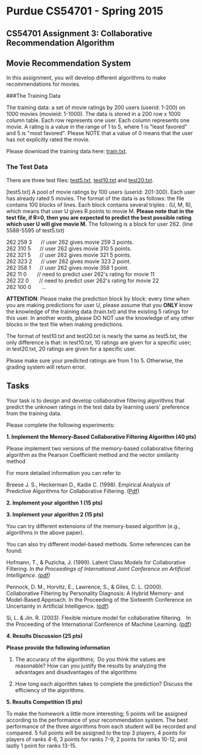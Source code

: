 # Purdue CS54701 - Spring 2015

##  CS54701 Assignment 3: Collaborative Recommendation Algorithm  

## Movie Recommendation System

In this assignment, you will develop different algorithms to make  recommendations for movies.

###The Training Data

The training data: a set of movie ratings by 200 users (userid:  1-200) on 1000 movies (movieid: 1-1000). The data is stored in a 200 row x 1000  column table. Each row represents one user. Each column represents one movie. A  rating is a value in the range of 1 to 5, where 1 is "least favored" and 5 is  "most favored". Please NOTE that a value of 0 means that the  user has not explicitly rated the movie.

Please download the training data here: [train.txt][2].

### The Test Data

There are three test files: [test5.txt][3], [test10.txt][4] and [test20.txt][5].

[test5.txt]  A pool of movie ratings by 100 users (userid: 201-300). Each user has already  rated 5 movies. The format of the data is as follows: the file contains 100  blocks of lines. Each block contains several triples : (U, M, R), which means  that user U gives R points to movie M. **Please note that  in the test file, if R=0, then you are expected to predict the best possible  rating which user U will give movie M.** The following is a block for  user 262. (line 5588-5595 of test5.txt)


262 259 3&nbsp;&nbsp;&nbsp;&nbsp;&nbsp;&nbsp;// user 262 gives movie 259 3 points.  
262 310 5&nbsp;&nbsp;&nbsp;&nbsp;&nbsp; // user 262 gives movie 310 5 points.  
262 321 5&nbsp;&nbsp;&nbsp;&nbsp;&nbsp; // user 262 gives movie 321 5 points.  
262 323 2&nbsp;&nbsp;&nbsp;&nbsp;&nbsp; // user 262 gives movie 323 2 point.  
262 358 1&nbsp;&nbsp;&nbsp;&nbsp;&nbsp; // user 262 gives movie 358 1 point.  
262 11 0&nbsp;&nbsp;&nbsp;&nbsp;&nbsp;&nbsp;&nbsp;// need to predict user 262's rating for movie 11  
262 22 0&nbsp;&nbsp;&nbsp;&nbsp;&nbsp;&nbsp; // need to predict user 262's rating for movie 22  
262 100 0&nbsp;&nbsp;&nbsp;&nbsp;&nbsp;&nbsp; ...


**ATTENTION**: Please make  the prediction block by block: every time when you are making predictions for  user U, please assume that you **ONLY** know the knowledge of the training  data (train.txt) and the existing 5 ratings for this user. In another words,  please DO NOT use the knowledge of any other blocks in the test file when making  predictions.

The format of test10.txt and test20.txt is nearly the same as test5.txt, the only difference is that: in test10.txt, 10 ratings are given  for a specific user; in test20.txt, 20 ratings are given for a specific user.

Please make sure your predicted ratings are from 1 to 5. Otherwise, the grading system will return error.

## Tasks

Your task is to design and develop collaborative filtering  algorithms that predict the unknown ratings in the test data by learning users'  preference from the training data.

Please complete the following experiments:

**1\. Implement the Memory-Based Collaborative  Filtering Algorithm (40 pts)**

Please implement two versions of the memory-based collaborative filtering  algorithm as the Pearson Coefficient method and the vector similarity method

For more detailed information you can refer to

Breese J. S., Heckerman D., Kadie C. (1998).  Empirical Analysis of Predictive Algorithms for Collaborative Filtering.  ([Pdf][7])

**2\. Implement your algorithm 1 (15 pts)**

**3\. Implement your algorithm 2 (15 pts)**

You can try different extensions of the memory-based algorithm (e.g.,  algorithms in the above paper).

You can also try different model-based methods. Some references can be found:

Hofmann, T., &amp; Puzicha, J. (1999).  Latent Class Models for Collaborative Filtering. _In the Proceedings of  International Joint Conference on Artificial Intelligence. ([pdf][8])_

Pennock, D. M., Horvitz, E.,  Lawrence, S., &amp; Giles, C. L. (2000). Collaborative Filtering by Personality  Diagnosis: A Hybrid Memory- and Model-Based Approach. In the Proceeding of the  Sixteenth Conference on Uncertainty in Artificial Intelligence. ([pdf][9])

Si, L. &amp; Jin. R. (2003). Flexible mixture model for collaborative filtering.&nbsp;  &nbsp;In the Proceeding of the International Conference  of Machine Learning. ([pdf][10])

**4\. Results Discussion (25 pts)**

**Please provide the following information**

1. The accuracy of the algorithms;&nbsp; Do you think  the values are reasonable? How can you justify the results by analyzing the  advantages and disadvantages of the algorithms

2. How long each algorithm takes to complete the prediction? Discuss the  efficiency of the algorithms.

**5\. Results Competition (5 pts)**

To make the homework a little more interesting; 5  points will be assigned according to the performance of your recommendation  system. The best performance of the three algorithms from each student will be  recorded and compared. 5 full points will be assigned to the top 3 players, 4  points for players of ranks 4-6, 3 points for ranks 7-9, 2 points for ranks 10-12, and lastly 1 point for ranks 13-15.

[1]: http://www.math.mtu.edu/~msgocken/intro/intro.html "http://www.math.mtu.edu/~msgocken/intro/intro.html"
[2]: train.txt "train.txt"
[3]: test5.txt "test5.txt"
[4]: test10.txt "test10.txt"
[5]: test20.txt "test20.txt"
[6]: submit.html
[7]: http://research.microsoft.com/en-us/um/people/heckerman/bhk98uai.pdf "http://research.microsoft.com/en-us/um/people/heckerman/bhk98uai.pdf"
[8]: http://www.cs.brown.edu/~th/papers/HofmannPuzicha-IJCAI99.pdf "http://www.cs.brown.edu/~th/papers/HofmannPuzicha-IJCAI99.pdf"
[9]: ftp://ftp.research.microsoft.com/pub/ejh/cfpd.pdf "ftp://ftp.research.microsoft.com/pub/ejh/cfpd.pdf"
[10]: http://www.cs.purdue.edu/homes/lsi/ICML_2003.pdf "http://www.cs.purdue.edu/homes/lsi/ICML_2003.pdf"
[11]: mailto:yanhan@purdue.edu
